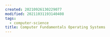 ```yaml
---
created: 20210926130229077
modified: 20211031193140408
tags:
  - computer-science
title: Computer Fundamentals Operating Systems
---
```

